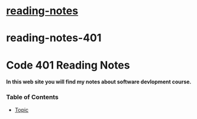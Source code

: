 
# [reading-notes](https://mohammadsilwadi.github.io/reading-notes/)

# reading-notes-401

# Code 401 Reading Notes

#### **In this web site you will find my notes about software devlopment course.**

### Table of Contents

* [Topic](https://mohammadsilwadi.github.io/reading-note-401/read01)

